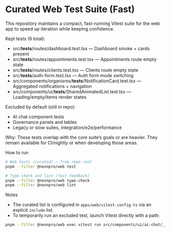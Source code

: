 # Curated Web Test Suite (Fast)

This repository maintains a compact, fast-running Vitest suite for the web app to speed up iteration while keeping confidence.

Kept tests (6 total):
- src/__tests__/routes/dashboard.test.tsx — Dashboard smoke + cards present
- src/__tests__/routes/appointments.test.tsx — Appointments route empty state
- src/__tests__/routes/clients.test.tsx — Clients route empty state
- src/__tests__/auth-form.test.tsx — Auth form mode switching
- src/components/organisms/__tests__/NotificationCard.test.tsx — Aggregated notifications + navigation
- src/components/ui/__tests__/SharedAnimatedList.test.tsx — Loading/empty/items render states

Excluded by default (still in repo):
- AI chat component tests
- Governance panels and tables
- Legacy or slow suites, integration/e2e/performance

Why: These tests overlap with the core suite’s goals or are heavier. They remain available for CI/nightly or when developing those areas.

How to run

```bash
# Web tests (curated) — from repo root
pnpm --filter @neonpro/web test

# Type check and lint (fast feedback)
pnpm --filter @neonpro/web type-check
pnpm --filter @neonpro/web lint
```

Notes
- The curated list is configured in `apps/web/vitest.config.ts` via an explicit `include` list.
- To temporarily run an excluded test, launch Vitest directly with a path:

```bash
pnpm --filter @neonpro/web exec vitest run src/components/ui/ai-chat/__tests__/ai-chat.test.tsx
```
